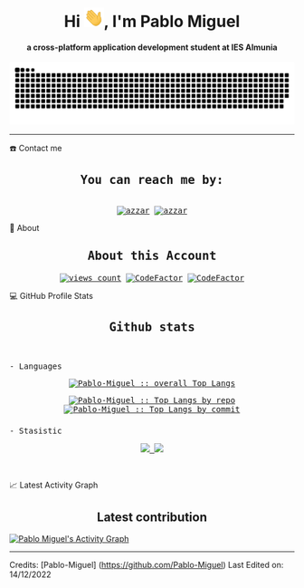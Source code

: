 <div align="center">
  <h1 align="center">Hi <img width="35" src="https://github.com/Pablo-Miguel/Pablo-Miguel/blob/main/resources/img/waving.gif" />, I'm Pablo Miguel</h1>
  <h4 align="center">
    a cross-platform application development student at IES Almunia
  </h4>
</div>

<div align="center">
  <a href="https://github.com/Pablo-Miguel"> <img src="https://github.com/Pablo-Miguel/Pablo-Miguel/blob/main/resources/img/grid-snake.svg" alt="snake" /></a>
</div>

-----
☎️ Contact me
<div>
  <samp>
    <h2 align="center">You can reach me by:</h2>
    <p align="center">
      <br />
      <a
        href="www.linkedin.com/in/pablo-miguel-del-castillo-barba-591875246"
        target="blank"
        ><img
          align="center"
          src="https://img.shields.io/badge/linkedin-%231DA1F2.svg?style=for-the-badge&logo=linkedin&logoColor=white"
          alt="azzar"
          height="30"
      /></a>
      <a href="mailto:pablomigueldelcastillo@gmail.com" target="blank"
        ><img
          align="center"
          src="https://img.shields.io/badge/gmail-EA4335.svg?style=for-the-badge&logo=gmail&logoColor=white"
          alt="azzar"
          height="30"
      /></a>
    </p>
  </samp>
</div>

🧮 About
<div>
  <samp>
    <h2 align="center">About this Account</h2>
    <p align="center">
      <a href="https://github.com/Pablo-Miguel" target="blank"
        ><img
          align="center"
          src="https://komarev.com/ghpvc/?username=Pablo-Miguel&style=for-the-badge&label=PROFILE+VIEWS"
          height="25"
          alt="views count"
      /></a>
      <a
        href="https://www.codefactor.io/repository/github/pablo-miguel/acdat-mvc_vehiculos"
        ><img
          align="center"
          src="https://www.codefactor.io/repository/github/pablo-miguel/acdat-mvc_vehiculos/badge"
          height="25"
          alt="CodeFactor"
      /></a>
      <a href="https://github.com/Pablo-Miguel"
        ><img
          align="center"
          src="https://img.shields.io/github/followers/Pablo-Miguel?style=for-the-badge"
          height="25"
          alt="CodeFactor"
      /></a>
    </p>
  </samp>
</div>

💻 GitHub Profile Stats
<div>
  <samp>
    <h2 align="center">Github stats</h2>
    <br />
    <p> - Languages</p>
    <p align="center">
      <a href="https://github.com/Pablo-Miguel">
        <img
          src="https://github-readme-stats.vercel.app/api/top-langs/?username=Pablo-Miguel&langs_count=6&theme=gruvbox&layout=compact&hide_border=true"
          alt="Pablo-Miguel :: overall Top Langs "
      /></a>
    </p>
    <p align="center">
      <a href="https://github.com/Pablo-Miguel">
        <img
          width="45%"
          src="https://github-profile-summary-cards.vercel.app/api/cards/repos-per-language?username=Pablo-Miguel&theme=gruvbox&layout=compact&hide_border=true"
          alt="Pablo-Miguel :: Top Langs by repo"
        />
        <img
          width="45%"
          src="https://github-profile-summary-cards.vercel.app/api/cards/most-commit-language?username=Pablo-Miguel&theme=gruvbox&layout=compact&hide_border=true"
          alt="Pablo-Miguel :: Top Langs by commit"
        />
      </a>
    </p>
    <h3></h3>
    <p> - Stasistic</p>
    <p align="center">
      <a href="https://github.com/Pablo-Miguel/">
        <img
          width="49.5%"
          src="https://github-readme-stats.vercel.app/api?username=Pablo-Miguel&show_icons=true&theme=gruvbox&hide_border=true"
        />
        <img
          width="49.5%"
          src="https://github-readme-streak-stats.herokuapp.com/?user=Pablo-Miguel&theme=gruvbox&hide_border=true"
        />
      </a>
    </p>
    <br />
  </samp>
</div>

📈 Latest Activity Graph
<samp>
  <br />
  <h2 align="center">Latest contribution</h2>
  <a href="https://github.com/ashutosh00710/github-readme-activity-graph">
    <img
      alt="Pablo Miguel's Activity Graph"
      src="https://github-readme-activity-graph.cyclic.app/graph?username=Pablo-Miguel&theme=dracula"
  /></a>
  <br />
</samp>

----- 
Credits: [Pablo-Miguel] (https://github.com/Pablo-Miguel) 
Last Edited on: 14/12/2022
